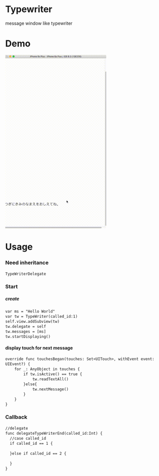 # Typewriter
message window like typewriter
# Demo
![Typwwiter](https://github.com/abotkugyu/Typewriter/blob/master/Typewriter.gif)
# Usage
### Need inheritance
    TypeWriterDelegate　
### Start
##### create
    var ms = "Hello World"
    var tw = TypeWriter(called_id:1)
    self.view.addSubview(tw)
    tw.delegate = self
    tw.messages = [ms]
    tw.startDisplaying()
#### display touch for next message    
    override func touchesBegan(touches: Set<UITouch>, withEvent event: UIEvent?) {
        for _: AnyObject in touches {
            if tw.isActive() == true {
                tw.readTextAll()
            }else{
                tw.nextMessage()
            }
        }
    }
### Callback
    //delegate
    func delegateTypeWriterEnd(called_id:Int) {
      //case called_id
      if called_id == 1 {
      
      }else if called_id == 2 {
      
      }
    }
